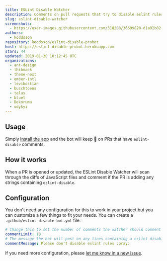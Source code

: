 ```yaml
---
title: ESLint Disable Watcher
description: Comments on pull requests that try to disable eslint rules.
slug: eslint-disable-watcher
screenshots:
  - https://user-images.githubusercontent.com/318208/36699828-d1a92b82-1b45-11e8-9a4d-91da0852d7da.png
authors:
  - koddsson
repository: koddsson/eslint-disable-probot
host: https://eslint-disable-probot.herokuapp.com
stars: 44
updated: 2019-01-30 18:12:45 UTC
organizations:
  - ant-design
  - thibmaek
  - theme-next
  - ember-intl
  - levibostian
  - buschtoens
  - telus
  - bluet
  - Dekoruma
  - odykyi
---
```

## Usage

Simply [install the app](https://github.com/apps/eslint-disable-watcher) and the bot will keep 👀 on PRs that have `eslint-disable` comments.

## How it works

When a PR is opened or updated, the ESLint Disable Watcher will scan through the diffs of JavaScript files and comment if the PR is adding any strings containing `eslint-disable`.

## Configuration

You don't need any configuration for this to work in your project but you can customize a few things to fit your needs. You can create a `.github/eslint-disable-bot.yml` file:

```yml
# Change this to set the number of comments the watcher should comment on a given PR.
commentLimit: 10
# The message the bot will post on any lines containing a eslint disable comment.
commentMessage: Please don't disable eslint rules :pray:
```

If you need more configuration, please [let me know in a new issue](https://github.com/koddsson/eslint-disable-probot/issues/new?title=[Config]&body=Can%20you%20please%20add%20the%20___%20config%20option).
